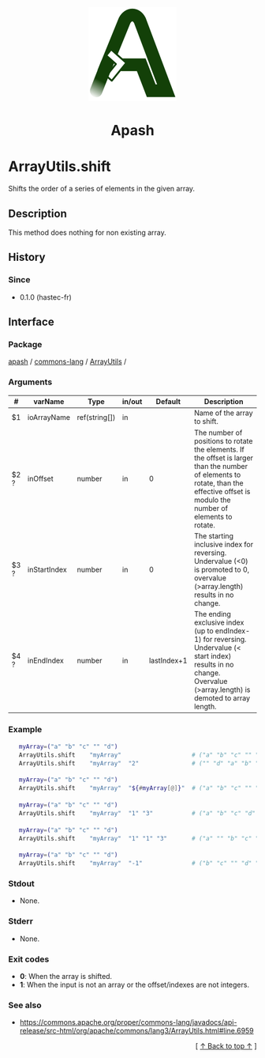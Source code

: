 
<div align='center' id='apash-top'>
  <a href='https://github.com/hastec-fr/apash'>
    <img alt='apash-logo' src='../../../../../../assets/apash-logo.svg'/>
  </a>

  # Apash
</div>


# ArrayUtils.shift
Shifts the order of a series of elements in the given array.
## Description
   This method does nothing for non existing array.

## History
### Since
  * 0.1.0 (hastec-fr)

## Interface
### Package
<!-- apash.packageBegin -->
[apash](../../../apash.md) / [commons-lang](../../commons-lang.md) / [ArrayUtils](../ArrayUtils.md) / 
<!-- apash.packageEnd -->

### Arguments
 | #      | varName        | Type          | in/out   | Default         | Description                          |
 |--------|----------------|---------------|----------|-----------------|--------------------------------------|
 | $1     | ioArrayName    | ref(string[]) | in       |                 |  Name of the array to shift.         |
 | $2 ?   | inOffset       | number        | in       | 0               |  The number of positions to rotate the elements. If the offset is larger than the number of elements to rotate, than the effective offset is modulo the number of elements to rotate. |
 | $3 ?   | inStartIndex   | number        | in       | 0               |  The starting inclusive index for reversing. Undervalue (<0) is promoted to 0, overvalue (>array.length) results in no change. |
 | $4 ?   | inEndIndex     | number        | in       | lastIndex+1     |  The ending exclusive index (up to endIndex-1) for reversing. Undervalue (< start index) results in no change. Overvalue (>array.length) is demoted to array length. |

### Example
 ```bash
    myArray=("a" "b" "c" "" "d")
    ArrayUtils.shift    "myArray"                    # ("a" "b" "c" "" "d")
    ArrayUtils.shift    "myArray"  "2"               # ("" "d" "a" "b" "c")

    myArray=("a" "b" "c" "" "d")
    ArrayUtils.shift    "myArray"  "${#myArray[@]}"  # ("a" "b" "c" "" "d")

    myArray=("a" "b" "c" "" "d")
    ArrayUtils.shift    "myArray"  "1" "3"           # ("a" "b" "c" "d" "")

    myArray=("a" "b" "c" "" "d")
    ArrayUtils.shift    "myArray"  "1" "1" "3"       # ("a" "" "b" "c" "d")

    myArray=("a" "b" "c" "" "d")
    ArrayUtils.shift    "myArray"  "-1"              # ("b" "c" "" "d" "a")
 ```

### Stdout
  * None.
### Stderr
  * None.

### Exit codes
  * **0**: When the array is shifted.
  * **1**: When the input is not an array or the offset/indexes are not integers.

### See also
  * https://commons.apache.org/proper/commons-lang/javadocs/api-release/src-html/org/apache/commons/lang3/ArrayUtils.html#line.6959

  <div align='right'>[ <a href='#apash-top'>↑ Back to top ↑</a> ]</div>

